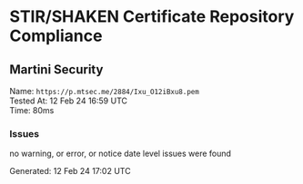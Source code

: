 # STIR/SHAKEN Certificate Repository Compliance

## Martini Security

Name: `https://p.mtsec.me/2884/Ixu_O12iBxu8.pem`\
Tested At: 12 Feb 24 16:59 UTC\
Time: 80ms

### Issues

no warning, or error, or notice date level issues were found

Generated: 12 Feb 24 17:02 UTC